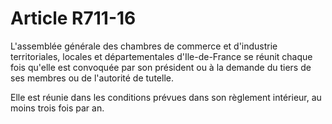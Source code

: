 # Article R711-16

<p> L'assemblée  générale des chambres de commerce et d'industrie territoriales, locales  et départementales d'Ile-de-France se réunit chaque fois qu'elle est  convoquée par son président ou à la demande du tiers de ses membres ou  de l'autorité de tutelle.</p><p>Elle est réunie dans les conditions prévues dans son règlement intérieur, au moins trois fois par an. </p>